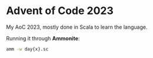 # Advent of Code 2023

My AoC 2023, mostly done in Scala to learn the language.


Running it through **Ammonite**:

```sh
amm -w day{x}.sc
```
